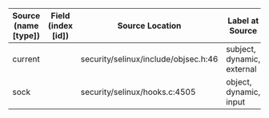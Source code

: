 | Source (name [type])   | Field (index [id])  | Source Location                       | Label at Source             |
|------------------------|---------------------|---------------------------------------|-----------------------------|
| current                |                     | security/selinux/include/objsec.h:46  | subject, dynamic, external  |
| sock                   |                     | security/selinux/hooks.c:4505         | object, dynamic, input      |
